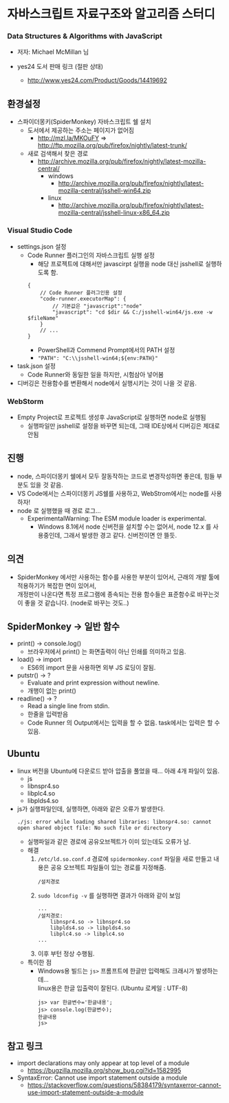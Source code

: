 # 자바스크립트 자료구조와 알고리즘 스터디

### Data Structures & Algorithms with JavaScript

* 저자: Michael McMillan 님

* yes24 도서 판매 링크 (절판 상태)	
	* http://www.yes24.com/Product/Goods/14419692

## 환경설정
* 스파이더몽키(SpiderMonkey) 자바스크립트 쉘 설치
    * 도서에서 제공하는 주소는 페이지가 없어짐 
        * http://mzl.la/MKOuFY => http://ftp.mozilla.org/pub/firefox/nightly/latest-trunk/
    * 새로 검색해서 찾은 경로
        * http://archive.mozilla.org/pub/firefox/nightly/latest-mozilla-central/
            * windows
                * http://archive.mozilla.org/pub/firefox/nightly/latest-mozilla-central/jsshell-win64.zip
            * linux
                * http://archive.mozilla.org/pub/firefox/nightly/latest-mozilla-central/jsshell-linux-x86_64.zip

### Visual Studio Code
* settings.json 설정
  * Code Runner 플러그인의 자바스크립트 실행 설정
    * 해당 프로젝트에 대해서만 javascirpt 실행을 node 대신 jsshell로 실행하도록 함.
    ```
    {
        // Code Runner 플러그인용 설정
        "code-runner.executorMap": {
            // 기본값은 "javascript":"node"
            "javascript": "cd $dir && C:/jsshell-win64/js.exe -w $fileName"
        }
        // ...
    }
    ```
	* PowerShell과 Commend Prompt에서의 PATH 설정
    *  `"PATH": "C:\\jsshell-win64;${env:PATH}"`
* task.json 설정
    * Code Runner와 동일한 일을 하지만, 시험삼아 넣어봄
* 디버깅은 전용함수를 변환해서 node에서 실행시키는 것이 나을 것 같음.

### WebStorm
* Empty Project로 프로젝트 생성후 JavaScript로 실행하면 node로 실행됨
    * 실행파일만 jsshell로 설정을 바꾸면 되는데, 그때 IDE상에서 디버깅은 제대로 안됨

## 진행
* node, 스파이더몽키 쉘에서 모두 잘동작하는 코드로 변경작성하면 좋은데, 힘들 부분도 있을 것 같음.
* VS Code에서는 스파이더몽키 JS쉘를 사용하고, WebStrom에서는 node를 사용하자!
* node 로 실행했을 때 경로 로그...
    * ExperimentalWarning: The ESM module loader is experimental.
        * Windows 8.1에서 node 신버전을 설치할 수는 없어서, node 12.x 를 사용중인데, 그래서 발생한 경고 같다. 신버전이면 안 뜰듯.
    
## 의견

* SpiderMonkey 에서만 사용하는 함수를 사용한 부분이 있어서, 근래의 개발 툴에 적용하기가 복잡한 면이 있어서,  
  개정판이 나온다면 특정 프로그램에 종속되는 전용 함수들은 표준함수로 바꾸는것이 좋을 것 같습니다.  (node로 바꾸는 것도..)
  
  
## SpiderMonkey -> 일반 함수   

* print() -> console.log()
    * 브라우저에서 print() 는 화면출력이 아닌 인쇄를 의미하고 있음.
* load() -> import
    * ES6의 import 문을 사용하면 외부 JS 로딩이 잘됨.
* putstr() -> ?
    * Evaluate and print expression without newline.
    * 개행이 없는 print()
* readline() -> ?
    * Read a single line from stdin.
    * 한줄을 입력받음
    * Code Runner 의 Output에서는 입력을 할 수 없음. task에서는 입력은 할 수 있음.



## Ubuntu
* linux 버전을 Ubuntu에 다운로드 받아 압출을 풀었을 때... 아래 4개 파일이 있음.
    * js
    * libnspr4.so
    * libplc4.so
    * libplds4.so
* js가 실행파일인데, 실행하면, 아래와 같은 오류가 발생한다.
    ```
    ./js: error while loading shared libraries: libnspr4.so: cannot open shared object file: No such file or directory
    ```
    * 실행파일과 같은 경로에 공유오브젝트가 이미 있는데도 오류가 남.
    * 해결
        1.  `/etc/ld.so.conf.d` 경로에 `spidermonkey.conf` 파일을 새로 만들고 내용은 공유 오브젝트 파일들이 있는 경로를 지정해줌.
            ```
            /설치경로
            ```
        2. `sudo ldconfig -v` 를 실행하면 결과가 아래와 같이 보임
            ```
            ...
            /설치경로:
                libnspr4.so -> libnspr4.so
                libplds4.so -> libplds4.so
                libplc4.so -> libplc4.so
            ...
            ```
        3. 이후 부턴 정상 수행됨.
    * 특이한 점
        * Windows용 빌드는 `js>` 프롬프트에 한글만 입력해도 크래시가 발생하는데...  
         linux용은 한글 입출력이 잘된다. (Ubuntu 로케일 : UTF-8)
            ```
            js> var 한글변수='한글내용';
            js> console.log(한글변수);
            한글내용
            js>
            ```

## 참고 링크
* import declarations may only appear at top level of a module
    * https://bugzilla.mozilla.org/show_bug.cgi?id=1582995
* SyntaxError: Cannot use import statement outside a module
    * https://stackoverflow.com/questions/58384179/syntaxerror-cannot-use-import-statement-outside-a-module